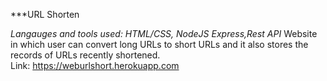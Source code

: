 ***URL Shorten 

*Langauges and tools used: HTML/CSS, NodeJS Express,Rest API*
Website in which user can convert long URLs to short URLs and it also stores the records of URLs recently shortened.
<br />
Link: https://weburlshort.herokuapp.com
